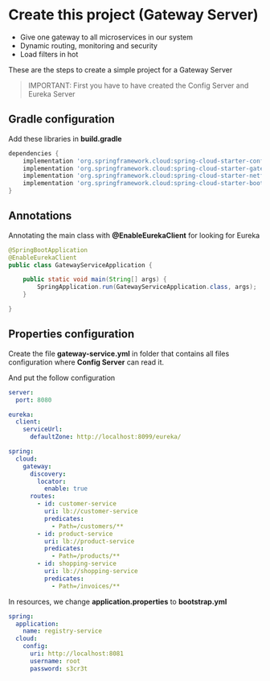 # Create this project (Gateway Server)
* Give one  gateway to all microservices in our system
* Dynamic routing, monitoring and security
* Load filters in hot

These are the steps to create a simple project for a Gateway Server

>IMPORTANT: First you have to have created the Config Server and Eureka Server

## Gradle configuration

Add these libraries in **build.gradle**

```gradle
dependencies {
	implementation 'org.springframework.cloud:spring-cloud-starter-config'
	implementation 'org.springframework.cloud:spring-cloud-starter-gateway'
	implementation 'org.springframework.cloud:spring-cloud-starter-netflix-eureka-client'
	implementation 'org.springframework.cloud:spring-cloud-starter-bootstrap'
}
```

## Annotations

Annotating the main class with **@EnableEurekaClient** for looking for Eureka

```java
@SpringBootApplication
@EnableEurekaClient
public class GatewayServiceApplication {

    public static void main(String[] args) {
        SpringApplication.run(GatewayServiceApplication.class, args);
    }

}
```
## Properties configuration

Create the file **gateway-service.yml** in folder that contains all files configuration where **Config Server** can read it. 

And put the follow configuration
```yml
server:
  port: 8080

eureka:
  client:
    serviceUrl:
      defaultZone: http://localhost:8099/eureka/

spring:
  cloud:
    gateway:
      discovery:
        locator:
          enable: true
      routes:
        - id: customer-service
          uri: lb://customer-service
          predicates:
            - Path=/customers/**
        - id: product-service
          uri: lb://product-service
          predicates:
            - Path=/products/**
        - id: shopping-service
          uri: lb://shopping-service
          predicates:
            - Path=/invoices/**
  ```
In resources, we change **application.properties** to **bootstrap.yml**

```yml
spring:
  application:
    name: registry-service
  cloud:
    config:
      uri: http://localhost:8081
      username: root
      password: s3cr3t
```